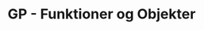 ---
title: 3. GP - Funktioner og Objekter
description: en introduktion til funktioner og objekter
layout: default
nav_order: 2
has_children: true
permalink: /organising_code/
---